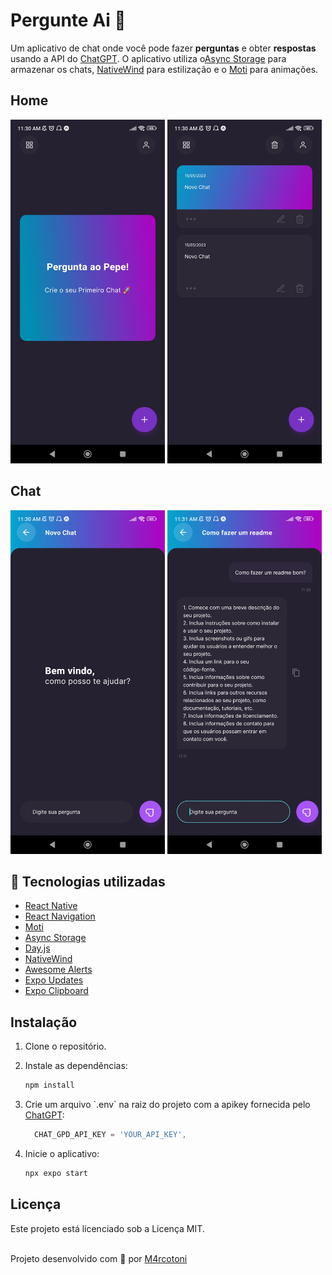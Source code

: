 # Pergunte Ai 🤖

Um aplicativo de chat onde você pode fazer **perguntas** e obter **respostas** usando a API do [ChatGPT](https://platform.openai.com/docs/introduction).  O aplicativo utiliza o[Async Storage](https://docs.expo.dev/versions/unversioned/sdk/async-storage/) para armazenar os chats, [NativeWind](https://github.com/native-ly/native-wind) para estilização e o [Moti](https://moti.fyi/) para animações.

## Home
<img src="github/imgs/home.jpg" height="550" /> <img src="github/imgs/home-cards.jpg" height="550"/>

## Chat
<img src="github/imgs/chat.jpg" height="550" /> <img src="github/imgs/chat-message.jpg" height="550"/>

## 🚀 Tecnologias utilizadas

- [React Native](https://reactnative.dev/)
- [React Navigation](https://reactnavigation.org/)
- [Moti](https://moti.fyi/)
- [Async Storage](https://docs.expo.dev/versions/unversioned/sdk/async-storage/)
- [Day.js](https://day.js.org/)
- [NativeWind](https://github.com/native-ly/native-wind)
- [Awesome Alerts](https://www.npmjs.com/package/react-native-awesome-alerts)
- [Expo Updates](https://docs.expo.io/bare/updating-your-app/)
- [Expo Clipboard](https://docs.expo.io/versions/latest/sdk/clipboard/)


## Instalação

1. Clone o repositório.
2. Instale as dependências:

   ```bash
   npm install
   ```

3. Crie um arquivo \`.env\` na raiz do projeto com a apikey fornecida pelo [ChatGPT](https://platform.openai.com/account/api-keys):

   ```js
     CHAT_GPD_API_KEY = 'YOUR_API_KEY',
   ```

4. Inicie o aplicativo:

   ```bash
   npx expo start
   ```

## Licença

Este projeto está licenciado sob a Licença MIT.
<br></br>

Projeto desenvolvido com 🤍 por [M4rcotoni](https://github.com/m4rcotoni)
